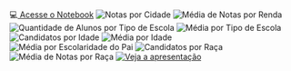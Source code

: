 :computer:[ Acesse o Notebook](https://github.com/kaiquecodes/Analise-do-Enem-2019-no-RN/blob/main/projeto_dados_enem_2019_RN.ipynb)
![Notas por Cidade](https://github.com/kaiquecodes/Analise-do-Enem-2019-no-RN/blob/main/Gr%C3%A1ficos_ci%C3%AAncia_de_dados/Graphic_1_notas_por_cidade.png)
![Média de Notas por Renda](https://github.com/kaiquecodes/Analise-do-Enem-2019-no-RN/blob/main/Gr%C3%A1ficos_ci%C3%AAncia_de_dados/Graphic_2_Notas_por_renda.png)
![Quantidade de Alunos por Tipo de Escola](https://github.com/kaiquecodes/Analise-do-Enem-2019-no-RN/blob/main/Gr%C3%A1ficos_ci%C3%AAncia_de_dados/Graphic_3_Alunos_por_escola.png)
![Média por Tipo de Escola](https://github.com/kaiquecodes/Analise-do-Enem-2019-no-RN/blob/main/Gr%C3%A1ficos_ci%C3%AAncia_de_dados/Graphic_4_Notas_por_escola.png)
![Candidatos por Idade](https://github.com/kaiquecodes/Analise-do-Enem-2019-no-RN/blob/main/Gr%C3%A1ficos_ci%C3%AAncia_de_dados/Graphic_5_Candidatos_por_idade.png)
![Média por Idade](https://github.com/kaiquecodes/Analise-do-Enem-2019-no-RN/blob/main/Gr%C3%A1ficos_ci%C3%AAncia_de_dados/Graphic_6_Notas_por_idade.png)
![Média por Escolaridade do Pai](https://github.com/kaiquecodes/Analise-do-Enem-2019-no-RN/blob/main/Gr%C3%A1ficos_ci%C3%AAncia_de_dados/Graphic_7_media_por_escolaridade.png)
![Candidatos por Raça](https://github.com/kaiquecodes/Analise-do-Enem-2019-no-RN/blob/main/Gr%C3%A1ficos_ci%C3%AAncia_de_dados/Graphic_8_candidatos_por_ra%C3%A7a.png)
![Média de Notas por Raça](https://github.com/kaiquecodes/Analise-do-Enem-2019-no-RN/blob/main/Gr%C3%A1ficos_ci%C3%AAncia_de_dados/Graphic_9_media_por_ra%C3%A7a.png)
[![Veja a apresentação](https://github.com/kaiquecodes/Analise-do-Enem-2019-no-RN/blob/main/Notebook/V%C3%ADdeo.png)](https://www.youtube.com/watch?v=TqWQFHRUzb8)

